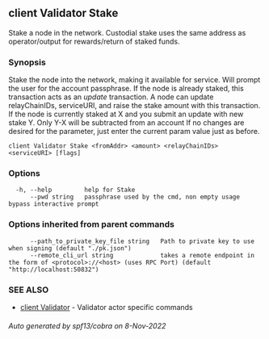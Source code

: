 ## client Validator Stake

Stake a node in the network. Custodial stake uses the same address as operator/output for rewards/return of staked funds.

### Synopsis

Stake the node into the network, making it available for service.
Will prompt the user for the <fromAddr> account passphrase. If the node is already staked, this transaction acts as an *update* transaction.
A node can update relayChainIDs, serviceURI, and raise the stake amount with this transaction.
If the node is currently staked at X and you submit an update with new stake Y. Only Y-X will be subtracted from an account
If no changes are desired for the parameter, just enter the current param value just as before.

```
client Validator Stake <fromAddr> <amount> <relayChainIDs> <serviceURI> [flags]
```

### Options

```
  -h, --help         help for Stake
      --pwd string   passphrase used by the cmd, non empty usage bypass interactive prompt
```

### Options inherited from parent commands

```
      --path_to_private_key_file string   Path to private key to use when signing (default "./pk.json")
      --remote_cli_url string             takes a remote endpoint in the form of <protocol>://<host> (uses RPC Port) (default "http://localhost:50832")
```

### SEE ALSO

* [client Validator](client_Validator.md)	 - Validator actor specific commands

###### Auto generated by spf13/cobra on 8-Nov-2022
